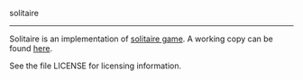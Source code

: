 solitaire
*********

Solitaire is an implementation of [solitaire
game](https://en.wikipedia.org/wiki/Peg_solitaire). A working copy can
be found
[here](https://shgalus.github.io/solitaire/solitaire.html).

See the file LICENSE for licensing information.
